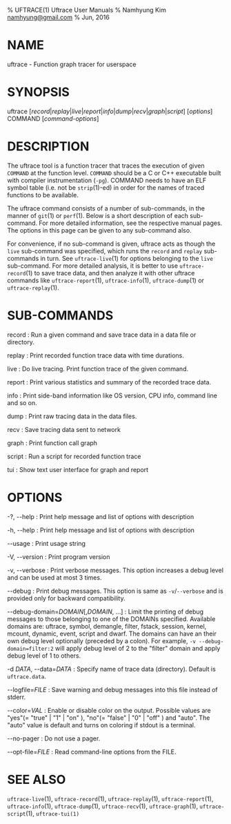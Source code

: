 % UFTRACE(1) Uftrace User Manuals
% Namhyung Kim <namhyung@gmail.com>
% Jun, 2016

NAME
====
uftrace - Function graph tracer for userspace


SYNOPSIS
========
uftrace [*record*|*replay*|*live*|*report*|*info*|*dump*|*recv*|*graph*|*script*] [*options*] COMMAND [*command-options*]


DESCRIPTION
===========
The uftrace tool is a function tracer that traces the execution of given `COMMAND` at the function level.  `COMMAND` should be a C or C++ executable built with compiler instrumentation (`-pg`).  COMMAND needs to have an ELF symbol table (i.e. not be `strip`(1)-ed) in order for the names of traced functions to be available.

The uftrace command consists of a number of sub-commands, in the manner of `git`(1) or `perf`(1).  Below is a short description of each sub-command.  For more detailed information, see the respective manual pages.  The options in this page can be given to any sub-command also.

For convenience, if no sub-command is given, uftrace acts as though the `live` sub-command was specified, which runs the `record` and `replay` sub-commands in turn.  See `uftrace-live`(1) for options belonging to the `live` sub-command.  For more detailed analysis, it is better to use `uftrace-record`(1) to save trace data, and then analyze it with other uftrace commands like `uftrace-report`(1), `uftrace-info`(1), `uftrace-dump`(1) or `uftrace-replay`(1).


SUB-COMMANDS
============
record
:   Run a given command and save trace data in a data file or directory.

replay
:   Print recorded function trace data with time durations.

live
:   Do live tracing.  Print function trace of the given command.

report
:   Print various statistics and summary of the recorded trace data.

info
:   Print side-band information like OS version, CPU info, command line and so on.

dump
:   Print raw tracing data in the data files.

recv
:   Save tracing data sent to network

graph
:   Print function call graph

script
:   Run a script for recorded function trace

tui
:   Show text user interface for graph and report

OPTIONS
=======
-?, \--help
:   Print help message and list of options with description

-h, \--help
:   Print help message and list of options with description

\--usage
:   Print usage string

-V, \--version
:   Print program version

-v, \--verbose
:   Print verbose messages.  This option increases a debug level and can be used at most 3 times.

\--debug
:   Print debug messages.  This option is same as `-v`/`--verbose` and is provided only for backward compatibility.

\--debug-domain=*DOMAIN*[,*DOMAIN*, ...]
:   Limit the printing of debug messages to those belonging to one of the DOMAINs specified.  Available domains are: uftrace, symbol, demangle, filter, fstack, session, kernel, mcount, dynamic, event, script and dwarf.  The domains can have an their own debug level optionally (preceded by a colon).  For example, `-v --debug-domain=filter:2` will apply debug level of 2 to the "filter" domain and apply debug level of 1 to others.

-d *DATA*, \--data=*DATA*
:   Specify name of trace data (directory).  Default is `uftrace.data`.

\--logfile=*FILE*
:   Save warning and debug messages into this file instead of stderr.

\--color=*VAL*
:   Enable or disable color on the output.  Possible values are "yes"(= "true" | "1" | "on" ), "no"(= "false" | "0" | "off" ) and "auto".  The "auto" value is default and turns on coloring if stdout is a terminal.

\--no-pager
:   Do not use a pager.

\--opt-file=*FILE*
:   Read command-line options from the FILE.


SEE ALSO
========
`uftrace-live`(1), `uftrace-record`(1), `uftrace-replay`(1), `uftrace-report`(1), `uftrace-info`(1), `uftrace-dump`(1), `uftrace-recv`(1), `uftrace-graph`(1), `uftrace-script`(1), `uftrace-tui(1)`
